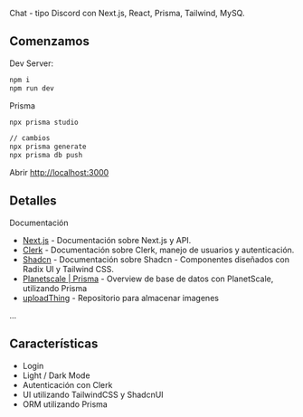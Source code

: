 Chat - tipo Discord con Next.js, React, Prisma, Tailwind, MySQ.

## Comenzamos

Dev Server:

```bash
npm i
npm run dev
```

Prisma
```bash
npx prisma studio

// cambios
npx prisma generate
npx prisma db push
```

Abrir [http://localhost:3000](http://localhost:3000)

## Detalles

Documentación

- [Next.js](https://nextjs.org/docs) - Documentación sobre Next.js y API.
- [Clerk](https://clerk.com/docs/quickstarts/nextjs) - Documentación sobre Clerk, manejo de usuarios y autenticación.
- [Shadcn](https://ui.shadcn.com/docs/components) - Documentación sobre Shadcn -  Componentes diseñados con Radix UI y Tailwind CSS.
- [Planetscale | Prisma](https://app.planetscale.com/) - Overview de base de datos con PlanetScale, utilizando Prisma
- [uploadThing](https://docs.uploadthing.com/) - Repositorio para almacenar imagenes

 ...

 ## Características

- Login
- Light / Dark Mode
- Autenticación con Clerk
- UI utilizando TailwindCSS y ShadcnUI
- ORM utilizando Prisma
